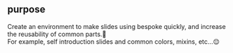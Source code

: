 ## purpose
Create an environment to make slides using bespoke quickly, and increase the reusability of common parts.💪    
For example, self introduction slides and common colors, mixins, etc...😌
